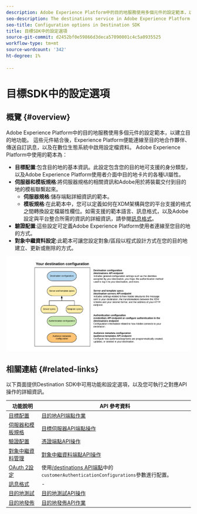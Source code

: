 ```yaml
---
description: Adobe Experience Platform中的目的地服務使用多個元件的設定範本，以建立目的地功能。 這些元件結合後，Experience Platform便能連線至目的地合作夥伴、傳送自訂訊息，以及在數位生態系統中啟用設定檔資料。
seo-description: The destinations service in Adobe Experience Platform uses configuration templates for several components that build up the destinations functionality. Combined, these components allow Experience Platform to connect to destination partners, send custom messages, and activate profile data across the digital ecosystem.
seo-title: Configuration options in Destination SDK
title: 目標SDK中的設定選項
source-git-commit: d2452bf0e59866d3deca57090001c4c5a0935525
workflow-type: tm+mt
source-wordcount: '342'
ht-degree: 1%

---
```


# 目標SDK中的設定選項

## 概覽 {#overview}

Adobe Experience Platform中的目的地服務使用多個元件的設定範本，以建立目的地功能。 這些元件結合後，Experience Platform便能連線至目的地合作夥伴、傳送自訂訊息，以及在數位生態系統中啟用設定檔資料。 Adobe Experience Platform中使用的範本為：

* **目標配置**:包含目的地的基本資訊。此設定包含您的目的地可支援的身分類型，以及Adobe Experience Platform使用者介面中目的地卡片的各種UI屬性。
* **伺服器和模板規格**:將伺服器規格的相關資訊和Adobe用於將裝載交付到目的地的模板聯繫起來。
   * **伺服器規格**:儲存端點詳細資訊的範本。
   * **模板規格**:在此範本中，您可以定義如何在XDM架構與您的平台支援的格式之間轉換設定檔屬性欄位。如需支援的範本語言、訊息格式，以及Adobe設定與平台整合所需的資訊的詳細資訊，請參閱[訊息格式](./message-format.md)。
* **驗證配置**:這些設定可定義Adobe Experience Platform使用者連線至您目的地的方式。
* **對象中繼資料設定**:此範本可讓您設定對象/區段以程式設計方式在您的目的地建立、更新或刪除的方式。

![目的地SDK範本和設定](./assets/self-service-configuration.png)

## 相關連結 {#related-links}

以下頁面提供Destination SDK中可用功能和設定選項，以及您可執行之對應API操作的詳細資訊。

| 功能說明 | API 參考資料 |
|--- |--- |
| [目標配置](./destination-configuration.md) | [目的地API端點作業](./destination-configuration-api.md) |
| [伺服器和模板規格](./server-and-template-configuration.md) | [目標伺服器API端點操作](./destination-server-api.md) |
| [驗證配置](./credentials-configuration.md) | [憑證端點API操作](./credentials-configuration-api.md) |
| [對象中繼資料管理](./audience-metadata-management.md) | [對象中繼資料端點API操作](./audience-metadata-api.md) |
| [OAuth 2設定](./oauth2-authentication.md) | 使用[/destinations API端點](./destination-configuration-api.md)中的`customerAuthenticationConfigurations`參數進行配置。 |
| [訊息格式](./message-format.md) | - |
| [目的地測試](./test-destination.md) | [目的地測試API操作](./destination-testing-api.md) |
| [目的地發佈](./configure-destination-instructions.md#publish-destination) | [目的地發佈API作業](./destination-publish-api.md) |
